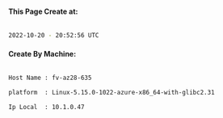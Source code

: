 
   
#### This Page Create at:

```bash

2022-10-20 - 20:52:56 UTC

```

#### Create By Machine:

```bash

Host Name : fv-az28-635

platform  : Linux-5.15.0-1022-azure-x86_64-with-glibc2.31

Ip Local  : 10.1.0.47

```

